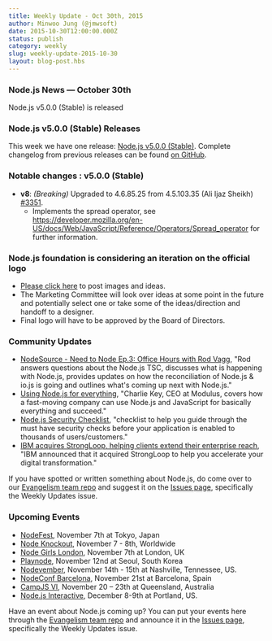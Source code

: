 ```yaml
---
title: Weekly Update - Oct 30th, 2015
author: Minwoo Jung (@jmwsoft)
date: 2015-10-30T12:00:00.000Z
status: publish
category: weekly
slug: weekly-update-2015-10-30
layout: blog-post.hbs
---
```


### Node.js News — October 30th
Node.js v5.0.0 (Stable) is released

### Node.js v5.0.0 (Stable) Releases

This week we have one release: [Node.js v5.0.0 (Stable)](https://nodejs.org/en/blog/release/v5.0.0/). Complete changelog from previous releases can be found [on GitHub](https://github.com/nodejs/node/blob/master/CHANGELOG.md).

### Notable changes : v5.0.0 (Stable)

* **v8**: _(Breaking)_ Upgraded to 4.6.85.25 from 4.5.103.35  (Ali Ijaz Sheikh) [#3351](https://github.com/nodejs/node/pull/3351).
  - Implements the spread operator, see https://developer.mozilla.org/en-US/docs/Web/JavaScript/Reference/Operators/Spread_operator for further information.

### Node.js foundation is considering an iteration on the official logo

* [Please click here](https://github.com/nodejs/evangelism/issues/179) to post images and ideas. 
* The Marketing Committee will look over ideas at some point in the future and potentially select one or take some of the ideas/direction and handoff to a designer.
* Final logo will have to be approved by the Board of Directors.

### Community Updates

* [NodeSource - Need to Node Ep.3: Office Hours with Rod Vagg](https://vimeo.com/143308094), "Rod answers questions about the Node.js TSC, discusses what is happening with Node.js, provides updates on how the reconciliation of Node.js & io.js is going and outlines what's coming up next with Node.js."
* [Using Node.js for everything](https://codek.tv/2095), "Charlie Key, CEO at Modulus, covers how a fast-moving company can use Node.js and JavaScript for basically everything and succeed."
* [Node.js Security Checklist](https://blog.risingstack.com/node-js-security-checklist/), "checklist to help you guide through the must have security checks before your application is enabled to thousands of users/customers."
* [IBM acquires StrongLoop, helping clients extend their enterprise reach](http://www.thoughtsoncloud.com/2015/09/ibm-acquires-strongloop-helping-clients-extend-their-enterprise-reach/), "IBM announced that it acquired StrongLoop to help you accelerate your digital transformation."

If you have spotted or written something about Node.js, do come over to our [Evangelism team repo](https://github.com/nodejs/evangelism) and suggest it on the [Issues page](https://github.com/nodejs/evangelism/issues), specifically the Weekly Updates issue.

### Upcoming Events

* [NodeFest](http://nodefest.jp/2015/), November 7th at Tokyo, Japan
* [Node Knockout](http://www.nodeknockout.com/), November 7 - 8th, Worldwide
* [Node Girls London](https://nodegirls.typeform.com/to/atW4HR), November 7th at London, UK
* [Playnode](http://playnode.io/), November 12nd at Seoul, South Korea
* [Nodevember](http://nodevember.org/?utm_source=io.js+and+Node.js+News&utm_medium=article), November 14th - 15th at Nashville, Tennessee, US.
* [NodeConf Barcelona](https://ti.to/barcelonajs/nodeconf-barcelona-2015), November 21st at Barcelona, Spain
* [CampJS VI](http://vi.campjs.com), November 20 – 23th at Queensland, Australia
* [Node.js Interactive](http://events.linuxfoundation.org/events/node-interactive), December 8-9th at Portland, US.

Have an event about Node.js coming up? You can put your events here through the [Evangelism team repo](https://github.com/nodejs/evangelism) and announce it in the [Issues page](https://github.com/nodejs/evangelism/issues), specifically the Weekly Updates issue.
